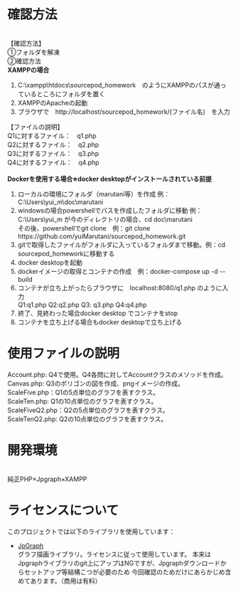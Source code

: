 <h1>確認方法</h1><br>
【確認方法】<br>
①フォルダを解凍<br>
②確認方法<br>
<b>XAMPPの場合</b>　
<ol>
  <li>C:\xampp\htdocs\sourcepod_homework　のようにXAMPPのパスが通っているところにフォルダを置く</li>
  <li>XAMPPのApacheの起動</li>
  <li>ブラウザで　http://localhost/sourcepod_homework/(ファイル名)　を入力</li>
</ol>
【ファイルの説明】<br>
Q1に対するファイル：　q1.php <br>
Q2に対するファイル：　q2.php  <br>
Q3に対するファイル：　q3.php  <br>
Q4に対するファイル：　q4.php  <br>
<br>
<b>Dockerを使用する場合※docker desktopがインストールされている前提</b>
<ol>
  <li>ローカルの環境にフォルダ（marutani等）を作成 例：C:\Users\yui_m\doc\marutani</li>
  <li>windowsの場合powershellでパスを作成したフォルダに移動 例：C:\Users\yui_m が今のディレクトリの場合、cd doc\marutani <br>
    その後、powershellでgit clone　例：git clone https://github.com/yuiMarutani/sourcepod_homework.git
  </li>
  <li>gitで取得したファイルがフォルダに入っているフォルダまで移動。例：cd sourcepod_homeworkに移動する</li>
  <li>docker desktopを起動</li>
  <li>dockerイメージの取得とコンテナの作成　例：docker-compose up -d --build</li>
  <li>コンテナが立ち上がったらブラウザに　localhost:8080/q1.php のように入力<br>
    Q1:q1.php Q2:q2.php Q3: q3.php Q4:q4.php
  </li>
  <li>終了、見終わった場合docker desktop でコンテナをstop</li>
  <li>コンテナを立ち上げる場合もdocker desktopで立ち上げる</li>
</ol>
<h1>使用ファイルの説明</h1>
Account.php: Q4で使用。Q4各問に対してAccountクラスのメソッドを作成。<br>
Canvas.php: Q3のポリゴンの図を作成、pngイメージの作成。<br>
ScaleFive.php：Q1の5点単位のグラフを表すクラス。<br>
ScaleTen.php: Q1の10点単位のグラフを表すクラス。<br>
ScaleFiveQ2.php：Q2の5点単位のグラフを表すクラス。<br>
ScaleTenQ2.php: Q2の10点単位のグラフを表すクラス。<br>

<h1>開発環境</h1><br>
純正PHP×Jpgraph×XAMPP

<h1>ライセンスについて</h1>
このプロジェクトでは以下のライブラリを使用しています：

- [JpGraph](https://jpgraph.net/)  
  グラフ描画ライブラリ。ライセンスに従って使用しています。
  本来はJpgraphライブラリのgit上にアップはNGですが、Jpgraphダウンロードからセットアップ等結構こつが必要のため
  今回確認のためだけにあらかじめ含めてあります。（商用は有料）
